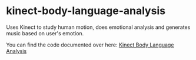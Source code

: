 # kinect-body-language-analysis

Uses Kinect to study human motion, does emotional analysis and generates music based on user's emotion.

You can find the code documented over here: [Kinect Body Language Analysis](http://shahqaan.github.io/kinect-body-language-analysis/annotated.html)
